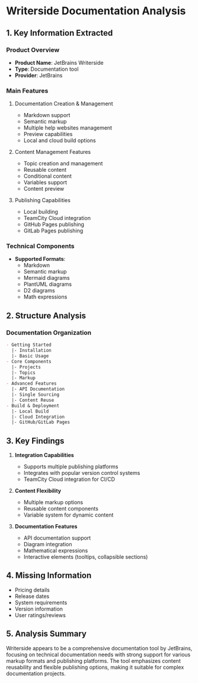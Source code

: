 # Writerside Documentation Analysis

## 1. Key Information Extracted

### Product Overview
- **Product Name**: JetBrains Writerside
- **Type**: Documentation tool
- **Provider**: JetBrains

### Main Features
1. Documentation Creation & Management
    - Markdown support
    - Semantic markup
    - Multiple help websites management
    - Preview capabilities
    - Local and cloud build options

2. Content Management Features
    - Topic creation and management
    - Reusable content
    - Conditional content
    - Variables support
    - Content preview

3. Publishing Capabilities
    - Local building
    - TeamCity Cloud integration
    - GitHub Pages publishing
    - GitLab Pages publishing

### Technical Components
- **Supported Formats**:
    - Markdown
    - Semantic markup
    - Mermaid diagrams
    - PlantUML diagrams
    - D2 diagrams
    - Math expressions

## 2. Structure Analysis

### Documentation Organization
```markdown
- Getting Started
  |- Installation
  |- Basic Usage
- Core Components
  |- Projects
  |- Topics
  |- Markup
- Advanced Features
  |- API Documentation
  |- Single Sourcing
  |- Content Reuse
- Build & Deployment
  |- Local Build
  |- Cloud Integration
  |- GitHub/GitLab Pages
```

## 3. Key Findings

1. **Integration Capabilities**
    - Supports multiple publishing platforms
    - Integrates with popular version control systems
    - TeamCity Cloud integration for CI/CD

2. **Content Flexibility**
    - Multiple markup options
    - Reusable content components
    - Variable system for dynamic content

3. **Documentation Features**
    - API documentation support
    - Diagram integration
    - Mathematical expressions
    - Interactive elements (tooltips, collapsible sections)

## 4. Missing Information
- Pricing details
- Release dates
- System requirements
- Version information
- User ratings/reviews

## 5. Analysis Summary
Writerside appears to be a comprehensive documentation tool by JetBrains, focusing on technical documentation needs with strong support for various markup formats and publishing platforms. The tool emphasizes content reusability and flexible publishing options, making it suitable for complex documentation projects.